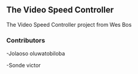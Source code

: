 ## The Video Speed Controller  

The Video Speed Controller  project from Wes Bos

### Contributors 
-Jolaoso oluwatobiloba

-Sonde victor

